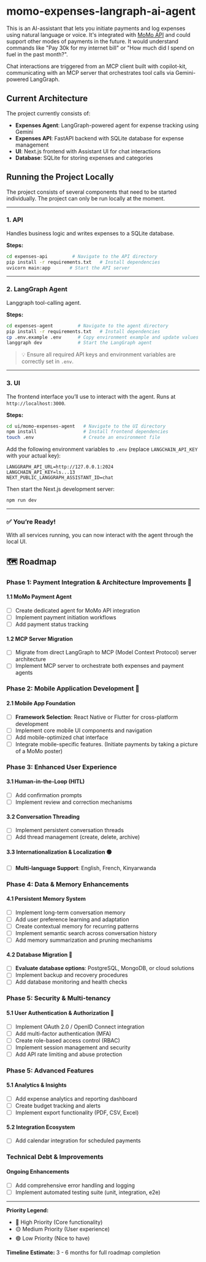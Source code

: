 # momo-expenses-langraph-ai-agent

This is an AI-assistant that lets you initiate payments and log expenses using natural language or voice.
It's integrated with [MoMo API](https://momodeveloper.mtn.com/) and could support other modes of payments in the future.
It would understand commands like "Pay 30k for my internet bill" or "How much did I spend on fuel in the past month?".

Chat interactions are triggered from an MCP client built with copilot-kit, communicating with an MCP server that orchestrates tool calls via Gemini-powered LangGraph.

## Current Architecture

The project currently consists of:
- **Expenses Agent**: LangGraph-powered agent for expense tracking using Gemini
- **Expenses API**: FastAPI backend with SQLite database for expense management
- **UI**: Next.js frontend with Assistant UI for chat interactions
- **Database**: SQLite for storing expenses and categories

## Running the Project Locally

The project consists of several components that need to be started individually. The project can only be run locally at the moment.

---

### 1. API

Handles business logic and writes expenses to a SQLite database.

**Steps:**

```bash
cd expenses-api         # Navigate to the API directory
pip install -r requirements.txt   # Install dependencies
uvicorn main:app       # Start the API server
```

---

### 2. LangGraph Agent

Langgraph tool-calling agent.

**Steps:**

```bash
cd expenses-agent         # Navigate to the agent directory
pip install -r requirements.txt   # Install dependencies
cp .env.example .env      # Copy environment example and update values
langgraph dev             # Start the LangGraph agent
```

> 💡 Ensure all required API keys and environment variables are correctly set in `.env`.

---

### 3. UI

The frontend interface you’ll use to interact with the agent. Runs at `http://localhost:3000`.

**Steps:**

```bash
cd ui/momo-expenses-agent   # Navigate to the UI directory
npm install                 # Install frontend dependencies
touch .env                  # Create an environment file
```

Add the following environment variables to `.env` (replace `LANGCHAIN_API_KEY` with your actual key):

```
LANGGRAPH_API_URL=http://127.0.0.1:2024
LANGCHAIN_API_KEY=ls...13
NEXT_PUBLIC_LANGGRAPH_ASSISTANT_ID=chat
```

Then start the Next.js development server:

```bash
npm run dev
```

---

### ✅ You’re Ready!

With all services running, you can now interact with the agent through the local UI.

## 🗺️ Roadmap

### Phase 1: Payment Integration & Architecture Improvements 🔴

#### 1.1 MoMo Payment Agent
- [ ] Create dedicated agent for MoMo API integration
- [ ] Implement payment initiation workflows
- [ ] Add payment status tracking

#### 1.2 MCP Server Migration
- [ ] Migrate from direct LangGraph to MCP (Model Context Protocol) server architecture
- [ ] Implement MCP server to orchestrate both expenses and payment agents

### Phase 2: Mobile Application Development 🔴

#### 2.1 Mobile App Foundation
- [ ] **Framework Selection**: React Native or Flutter for cross-platform development
- [ ] Implement core mobile UI components and navigation
- [ ] Add mobile-optimized chat interface 
- [ ] Integrate mobile-specific features. (Initiate payments by taking a picture of a MoMo poster)

### Phase 3: Enhanced User Experience

#### 3.1 Human-in-the-Loop (HITL)
- [ ] Add confirmation prompts
- [ ] Implement review and correction mechanisms

#### 3.2 Conversation Threading
- [ ] Implement persistent conversation threads
- [ ] Add thread management (create, delete, archive)

#### 3.3 Internationalization & Localization 🟢
- [ ] **Multi-language Support**: English, French, Kinyarwanda

### Phase 4: Data & Memory Enhancements

#### 4.1 Persistent Memory System
- [ ] Implement long-term conversation memory
- [ ] Add user preference learning and adaptation
- [ ] Create contextual memory for recurring patterns
- [ ] Implement semantic search across conversation history
- [ ] Add memory summarization and pruning mechanisms

#### 4.2 Database Migration 🔴
- [ ] **Evaluate database options**: PostgreSQL, MongoDB, or cloud solutions
- [ ] Implement backup and recovery procedures
- [ ] Add database monitoring and health checks

### Phase 5: Security & Multi-tenancy

#### 5.1 User Authentication & Authorization 🔴
- [ ] Implement OAuth 2.0 / OpenID Connect integration
- [ ] Add multi-factor authentication (MFA)
- [ ] Create role-based access control (RBAC)
- [ ] Implement session management and security
- [ ] Add API rate limiting and abuse protection

### Phase 5: Advanced Features

#### 5.1 Analytics & Insights
- [ ] Add expense analytics and reporting dashboard
- [ ] Create budget tracking and alerts
- [ ] Implement export functionality (PDF, CSV, Excel)

#### 5.2 Integration Ecosystem
- [ ] Add calendar integration for scheduled payments

### Technical Debt & Improvements

#### Ongoing Enhancements
- [ ] Add comprehensive error handling and logging
- [ ] Implement automated testing suite (unit, integration, e2e)

---

**Priority Legend:**
- 🔴 High Priority (Core functionality)
- 🟡 Medium Priority (User experience)
- 🟢 Low Priority (Nice to have)

**Timeline Estimate:** 3 - 6 months for full roadmap completion
